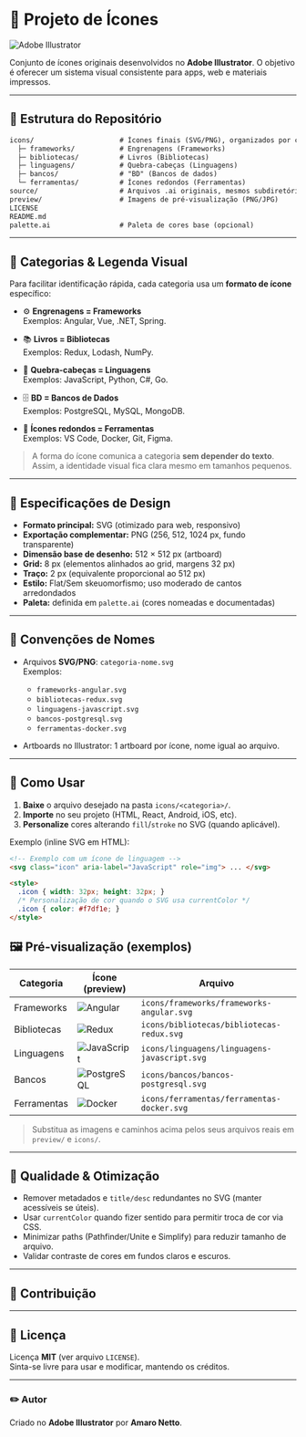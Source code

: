# 🎨 Projeto de Ícones

![Adobe Illustrator](https://img.shields.io/badge/Made%20with-Adobe%20Illustrator-FF9A00?logo=adobeillustrator&logoColor=white&style=for-the-badge)

Conjunto de ícones originais desenvolvidos no **Adobe Illustrator**. O objetivo é oferecer um sistema visual consistente para apps, web e materiais impressos.

---

## 📁 Estrutura do Repositório

```markdown
icons/                     # Ícones finais (SVG/PNG), organizados por categoria
  ├─ frameworks/           # Engrenagens (Frameworks)
  ├─ bibliotecas/          # Livros (Bibliotecas)
  ├─ linguagens/           # Quebra-cabeças (Linguagens)
  ├─ bancos/               # "BD" (Bancos de dados)
  └─ ferramentas/          # Ícones redondos (Ferramentas)
source/                    # Arquivos .ai originais, mesmos subdiretórios de "icons/"
preview/                   # Imagens de pré-visualização (PNG/JPG)
LICENSE
README.md
palette.ai                 # Paleta de cores base (opcional)
```
---

## 🧭 Categorias & Legenda Visual

Para facilitar identificação rápida, cada categoria usa um **formato de ícone** específico:

- ⚙️ **Engrenagens = Frameworks**  
  Exemplos: Angular, Vue, .NET, Spring.

- 📚 **Livros = Bibliotecas**  
  Exemplos: Redux, Lodash, NumPy.

- 🧩 **Quebra-cabeças = Linguagens**  
  Exemplos: JavaScript, Python, C#, Go.

- 🗄️ **BD = Bancos de Dados**  
  Exemplos: PostgreSQL, MySQL, MongoDB.

- 🔵 **Ícones redondos = Ferramentas**  
  Exemplos: VS Code, Docker, Git, Figma.

> A forma do ícone comunica a categoria **sem depender do texto**.  
> Assim, a identidade visual fica clara mesmo em tamanhos pequenos.

---

## 📐 Especificações de Design

- **Formato principal:** SVG (otimizado para web, responsivo)  
- **Exportação complementar:** PNG (256, 512, 1024 px, fundo transparente)  
- **Dimensão base de desenho:** 512 × 512 px (artboard)  
- **Grid:** 8 px (elementos alinhados ao grid, margens 32 px)  
- **Traço:** 2 px (equivalente proporcional ao 512 px)  
- **Estilo:** Flat/Sem skeuomorfismo; uso moderado de cantos arredondados  
- **Paleta:** definida em `palette.ai` (cores nomeadas e documentadas)

---

## 🧱 Convenções de Nomes

- Arquivos **SVG/PNG**: `categoria-nome.svg`  
  Exemplos:
  - `frameworks-angular.svg`
  - `bibliotecas-redux.svg`
  - `linguagens-javascript.svg`
  - `bancos-postgresql.svg`
  - `ferramentas-docker.svg`

- Artboards no Illustrator: 1 artboard por ícone, nome igual ao arquivo.

---

## 🚀 Como Usar

1. **Baixe** o arquivo desejado na pasta `icons/<categoria>/`.
2. **Importe** no seu projeto (HTML, React, Android, iOS, etc).
3. **Personalize** cores alterando `fill`/`stroke` no SVG (quando aplicável).

Exemplo (inline SVG em HTML):

```html
<!-- Exemplo com um ícone de linguagem -->
<svg class="icon" aria-label="JavaScript" role="img"> ... </svg>

<style>
  .icon { width: 32px; height: 32px; }
  /* Personalização de cor quando o SVG usa currentColor */
  .icon { color: #f7df1e; }
</style>
```

## 🖼️ Pré-visualização (exemplos)

| Categoria       | Ícone (preview)                      | Arquivo                                 |
|----------------|---------------------------------------|------------------------------------------|
| Frameworks     | ![Angular](preview/frameworks/angular.png)         | `icons/frameworks/frameworks-angular.svg` |
| Bibliotecas    | ![Redux](preview/bibliotecas/redux.png)            | `icons/bibliotecas/bibliotecas-redux.svg` |
| Linguagens     | ![JavaScript](preview/linguagens/javascript.png)   | `icons/linguagens/linguagens-javascript.svg` |
| Bancos         | ![PostgreSQL](preview/bancos/postgresql.png)       | `icons/bancos/bancos-postgresql.svg`     |
| Ferramentas    | ![Docker](preview/ferramentas/docker.png)          | `icons/ferramentas/ferramentas-docker.svg` |

> Substitua as imagens e caminhos acima pelos seus arquivos reais em `preview/` e `icons/`.

---

## 🧪 Qualidade & Otimização

- Remover metadados e `title/desc` redundantes no SVG (manter acessíveis se úteis).
- Usar `currentColor` quando fizer sentido para permitir troca de cor via CSS.
- Minimizar paths (Pathfinder/Unite e Simplify) para reduzir tamanho de arquivo.
- Validar contraste de cores em fundos claros e escuros.

---

## 🤝 Contribuição

---

## 📜 Licença

Licença **MIT** (ver arquivo `LICENSE`).  
Sinta-se livre para usar e modificar, mantendo os créditos.

---

### ✏️ Autor

Criado no **Adobe Illustrator** por **Amaro Netto**.
